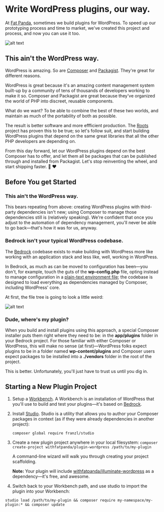 # Write WordPress plugins, our way.

At [Fat Panda](https://wordpress.withfatpanda.com), sometimes we build plugins for WordPress. To speed up our prototyping process and time to market, we've created this project and process, and now you can use it too.

![alt text](https://github.com/withfatpanda/plugin-wordpress/raw/master/lib/common/images/demo.gif "Creating a new Plugin project")

## This ain't the WordPress way.

WordPress is amazing. So are [Composer](https://getcomposer.org/) and [Packagist](https://packagist.org/). They're great for different reasons. 

WordPress is great because it's an amazing content management system built-up by a community of tens of thousands of developers working to make it so. Composer and Packagist are great because they've organized the world of PHP into discreet, reusable components.

What do we want? To be able to combine the best of these two worlds, and maintain as much of the portability of both as possible. 

The result is better software and more effficient production. The [Roots](https://roots.io/) project has proven this to be true; so let's follow suit, and start building WordPress plugins that depend on the same great libraries that all the other PHP developers are depending on. 

From this day forward, let our WordPress plugins depend on the best Composer has to offer, and let them all be packages that can be published through and installed from Packagist. Let's stop reinventing the wheel, and start shipping faster. :rocket: :heart: 

## Before You get Started

### This ain't the WordPress way.

This bears repeating from above: creating WordPress plugins with third-party dependencies isn't new; using Composer to manage those dependencies still is (relatively speaking). We're confident that once you adjust to the automation of dependency management, you'll never be able to go back&mdash;that's how it was for us, anyway.

### Bedrock isn't your typical WordPress codebase.

The [Bedrock](https://roots.io/bedrock) codebase exists to make building with WordPress more like working with an application stack and less like, well, working in WordPress. 

In Bedrock, as much as can be moved to configuration has been&mdash;you don't, for example, touch the guts of the **wp-config.php** file, opting instead to manage configuration in a [plain-text environment file](https://roots.io/bedrock/docs/environment-variables/); the codebase is designed to load everything as dependencies managed by Composer, including WordPress' core.

At first, the file tree is going to look a little weird:

![alt text](https://github.com/withfatpanda/plugin-wordpress/raw/master/lib/common/images/project-files.png "Wait... where's all my stuff?")

### Dude, where's my plugin?

When you build and install plugins using this approach, a special Composer installer puts them right where they need to be: in the **app/plugins** folder in your Bedrock project. For those familiar with either Composer or WordPress, this will make no sense (at first)&mdash;WordPress folks expect plugins to be in a folder named **wp-content/plugins** and Composer users expect packages to be installed into a **./vendors** folder in the root of the project.

This is better. Unfortunately, you'll just have to trust us until you dig in.

## Starting a New Plugin Project

1. Setup a [Workbench](https://github.com/withfatpanda/workbench-wordpress). A Workbench is an installation of WordPress that you'll use to build and test your plugins&mdash;it's based on [Bedrock](https://roots.io/bedrock).

2. Install [Studio](https://github.com/franzliedke/studio). Studio is a utility that allows you to author your Composer packages in context (as if they were already dependencies in another project):

	`composer global require franzl/studio`

3. Create a new plugin project anywhere in your local filesystem: `composer create-project withfatpanda/plugin-wordpress /path/to/my-plugin`

	A command-line wizard will walk you through creating your project scaffolding.

	**Note:** Your plugin will include [withfatpanda/illuminate-wordpress](https://github.com/withfatpanda/illuminate-wordpress) as a dependency&mdash;it's free, and awesome.

4. Switch back to your Workbench path, and use studio to import the plugin into your Workbench:

  `studio load /path/to/my-plugin && composer require my-namespace/my-plugin:* && composer update`

